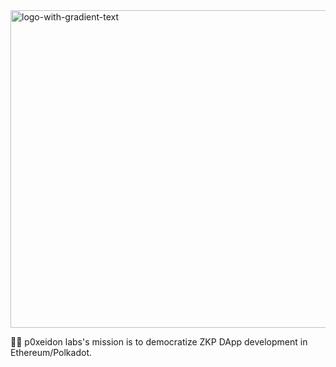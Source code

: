 <img width="508" alt="logo-with-gradient-text" src="https://user-images.githubusercontent.com/720571/199305742-05a678df-47d9-49aa-b694-b792aac2d43f.png">


🙋‍♀️ p0xeidon labs's mission is to democratize ZKP DApp development in Ethereum/Polkadot.

